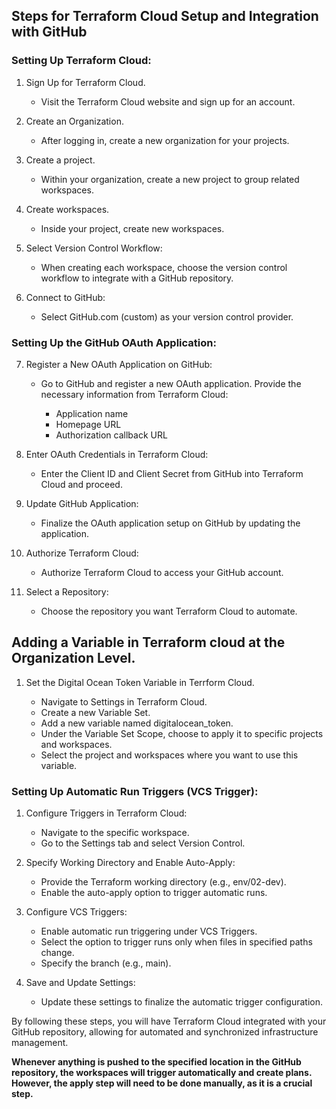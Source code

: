 ## Steps for Terraform Cloud Setup and Integration with GitHub
### Setting Up Terraform Cloud:

1. Sign Up for Terraform Cloud.
    - Visit the Terraform Cloud website and sign up for an account.

2. Create an Organization. 
    - After logging in, create a new organization for your projects.

3. Create a project.
    - Within your organization, create a new project to group related workspaces.

4. Create workspaces.
    - Inside your project, create new workspaces.

5. Select Version Control Workflow:
    - When creating each workspace, choose the version control workflow to integrate with a GitHub repository.

6. Connect to GitHub:
    - Select GitHub.com (custom) as your version control provider.



### Setting Up the GitHub OAuth Application:
7. Register a New OAuth Application on GitHub:

    - Go to GitHub and register a new OAuth application. Provide the necessary information from Terraform Cloud:

        - Application name 
        - Homepage URL
        - Authorization callback URL

8. Enter OAuth Credentials in Terraform Cloud:

    - Enter the Client ID and Client Secret from GitHub into Terraform Cloud and proceed.

9. Update GitHub Application:

    - Finalize the OAuth application setup on GitHub by updating the application.

10. Authorize Terraform Cloud:

    - Authorize Terraform Cloud to access your GitHub account.

11. Select a Repository:

    - Choose the repository you want Terraform Cloud to automate.

## Adding a Variable in Terraform cloud at the Organization Level. 

1. Set the Digital Ocean Token Variable in Terrform Cloud.

    - Navigate to Settings in Terraform Cloud.
    - Create a new Variable Set.
    - Add a new variable named digitalocean_token.
    - Under the Variable Set Scope, choose to apply it to specific projects and workspaces.
    - Select the project and workspaces where you want to use this variable.


### Setting Up Automatic Run Triggers (VCS Trigger):

1. Configure Triggers in Terraform Cloud:

    - Navigate to the specific workspace.
    - Go to the Settings tab and select Version Control.

2. Specify Working Directory and Enable Auto-Apply:

    - Provide the Terraform working directory (e.g., env/02-dev).
    - Enable the auto-apply option to trigger automatic runs.

3. Configure VCS Triggers:

    - Enable automatic run triggering under VCS Triggers.
    - Select the option to trigger runs only when files in specified paths change.
    - Specify the branch (e.g., main).

4. Save and Update Settings:

    - Update these settings to finalize the automatic trigger configuration.

By following these steps, you will have Terraform Cloud integrated with your GitHub repository, allowing for automated and synchronized infrastructure management.


**Whenever anything is pushed to the specified location in the GitHub repository, the workspaces will trigger automatically and create plans. However, the apply step will need to be done manually, as it is a crucial step.**








